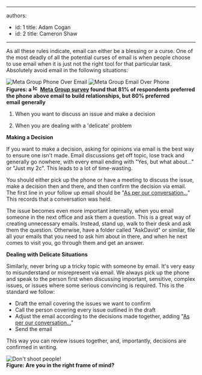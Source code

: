

---
authors:
  - id: 1
    title: Adam Cogan
  - id: 2
    title: Cameron Shaw
---




<span class='intro'> As all these rules indicate, email can either be a blessing or a curse. One of the most deadly of all the potential curses of email is when people choose to use email when it is just not the right tool for that particular task. Absolutely avoid email in the following situations&#58;  </span>

<img class="ms-rteCustom-ImageArea" alt="Meta Group Phone Over Email" src="/Communication/RulesToBetterEmail/PublishingImages/MetaGroupPhoneOverEmail.gif" /> <img class="ms-rteCustom-ImageArea" alt="Meta Group Email Over Phone" src="/Communication/RulesToBetterEmail/PublishingImages/MetaGroupEmailOverPhone.gif" /><br><strong>Figures&#58; a <img alt="Icon PDF" src="http&#58;//www.ssw.com.au/ssw/Images/IconPdf.gif" width="16" height="17" /> <a class="ms-rteCustom-External" href="http&#58;//www.ssw.com.au/ssw/Redirect/SSWUpdate/0304MetagroupUsersPreferEmailPDFReport.htm" shape="rect" target="_blank">Meta Group survey</a>&#160;found that 81% of respondents preferred the phone above email to build relationships, but 80% preferred email&#160;generally</strong> <ol><li>When you want to discuss an issue and make a decision </li>
<li>When you are dealing with a 'delicate' problem </li></ol>
<p><strong>Making a Decision</strong> </p>
<p>If you want to make a decision, asking for opinions via email is the best way to ensure one isn't made. Email discussions get off topic, lose track and generally go nowhere, with every email ending with &quot;Yes, but what about...&quot; or &quot;Just my 2c&quot;. This leads to a lot of time-wasting. </p>
<p>You should either pick up the phone or have a meeting to discuss the issue, make a decision then and there, and then confirm the decision via email. The first line in your follow up email should be &quot;<a id="PerConversation" href="/Communication/RulesToBetterEmail/Pages/DoYouAlwaysSendAnAsPerOurConversationEmail.aspx" shape="rect">As per our conversation...</a>&quot; This records that a conversation was held.</p>
<p>The issue becomes even more important internally, when you email someone in the next office and ask them a question. This is a great way of creating unnecessary emails. Instead, stand up, walk to their desk and ask them the question. Otherwise, have a folder called &quot;AskDavid&quot; or similar, file all your emails that you need to ask him about in there, and when he next comes to visit you, go through them and get an answer. </p>
<p><strong>Dealing with Delicate Situations</strong> </p>
<p>Similarly, never bring up a tricky topic with someone by email. It's very easy to misunderstand or misrepresent via email. We always pick up the phone and speak to the person first when discussing important, sensitive, complex issues, or issues where some serious convincing is required. This is the standard we follow&#58;</p>
<ul><li>Draft the email covering the issues we want to confirm </li>
<li>Call the person covering every issue outlined in the draft </li>
<li>Adjust the email according to the decisions made together, adding &quot;<a id="PerConversation" href="/Communication/RulesToBetterEmail/Pages/DoYouAlwaysSendAnAsPerOurConversationEmail.aspx" shape="rect">As per our conversation...</a>&quot; </li>
<li>Send the email </li></ul>
This way you can review issues together, and, importantly, decisions are confirmed in writing. <p><img class="ms-rteCustom-ImageArea" alt="Don't shoot people!" src="/Communication/RulesToBetterEmail/PublishingImages/pic38-KeepDrasticThingsForImportantThings.gif" /> <br><strong class="ms-rteCustom-FigureNormal">Figure&#58; Are you in the right frame of mind?</strong> </p>


